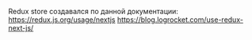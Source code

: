 Redux store создавался по данной документации: https://redux.js.org/usage/nextjs https://blog.logrocket.com/use-redux-next-js/
